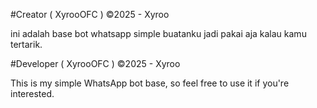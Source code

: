 #Creator ( XyrooOFC )
©2025 - Xyroo

ini adalah base bot whatsapp simple buatanku jadi pakai aja kalau kamu tertarik.


#Developer ( XyrooOFC )
©2025 - Xyroo

This is my simple WhatsApp bot base, so feel free to use it if you're interested.
